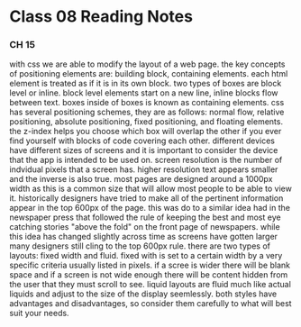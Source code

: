 # Class 08 Reading Notes

### CH 15
with css we are able to modify the layout of a web page. the key concepts of positioning elements are: building block, containing elements. each html element is treated as if it is in its own block. two types of boxes are block level or inline. block level elements start on a new line, inline blocks flow between text. boxes inside of boxes is known as containing elements. css has several positioning schemes, they are as follows: normal flow, relative positioning, absolute positioning, fixed positioning, and floating elements. the z-index helps you choose which box will overlap the other if you ever find yourself with blocks of code covering each other. different devices have different sizes of screens and it is important to consider the device that the app is intended to be used on. screen resolution is the number of indvidual pixels that a screen has. higher resolution text appears smaller and the inverse is also true. most pages are designed around a 1000px width as this is a common size that will allow most people to be able to view it. historically designers have tried to make all of the pertinent information appear in the top 600px of the page. this was do to a similar idea had in the newspaper press that followed the rule of keeping the best and most eye catching stories "above the fold" on the front page of newspapers. while this idea has changed slightly across time as screens have gotten larger many designers still cling to the top 600px rule. there are two types of layouts: fixed width and fluid. fixed with is set to a certain width by a very specific criteria usually listed in pixels. if a scree is wider there will be blank space and if a screen is not wide enough there will be content hidden from the user that they must scroll to see. liquid layouts are fluid much like actual liquids and adjust to the size of the display seemlessly. both styles have advantages and disadvantages, so consider them carefully to what will best suit your needs. 